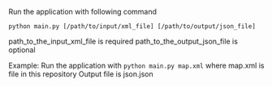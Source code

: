 Run the application with following command 

`python main.py [/path/to/input/xml_file] [/path/to/output/json_file]`

path_to_the_input_xml_file is required
path_to_the_output_json_file is optional

Example:
    Run the application with `python main.py map.xml` where map.xml is file in this repository
    Output file is json.json
